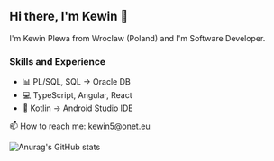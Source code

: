## Hi there, I'm Kewin 👋
I'm Kewin Plewa from Wroclaw (Poland) and I'm Software Developer.

### Skills and Experience
* 📊 PL/SQL, SQL -> Oracle DB
* 💻 TypeScript, Angular, React
* 📱 Kotlin -> Android Studio IDE

📫 How to reach me: kewin5@onet.eu

![Anurag's GitHub stats](https://github-readme-stats.vercel.app/api?username=kev512&show_icons=true&theme=tokyonight&hide=contribs)
